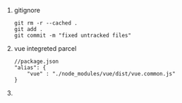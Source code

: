1. gitignore
    ```
    git rm -r --cached .
    git add .
    git commit -m "fixed untracked files"
    ```
2. vue integreted parcel
    ```
    //package.json
    "alias": {
        "vue" : "./node_modules/vue/dist/vue.common.js"
    }
    ```
3. 
